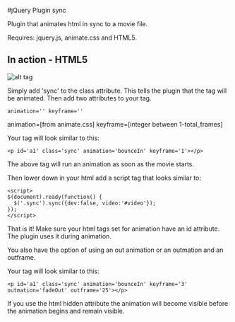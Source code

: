 #jQuery Plugin sync

Plugin that animates html in sync to a movie file.

Requires: jquery.js, animate.css and HTML5.

## In action - HTML5
![alt tag](https://raw.githubusercontent.com/mcolonj/ui/master/jquery-plugin.gif)

Simply add 'sync' to the class attribute. This tells the plugin that the tag will be animated. Then add two attributes to your tag.
```
animation='' keyframe=''
```
animation=[from animate.css]
keyframe=[integer between 1-total_frames]

Your tag will look similar to this:
```
<p id='a1' class='sync' animation='bounceIn' keyframe='1'></p>
```
The above tag will run an animation as soon as the movie starts.

Then lower down in your html add a script tag that looks similar to:
```
<script>
$(document).ready(function() {
  $('.sync').sync({dev:false, video:'#video'});
});
</script>
```

That is it! Make sure your html tags set for animation have an id attribute. The plugin uses it during animation.

You also have the option of using an out animation or an outmation and an outframe.

Your tag will look similar to this:
```
<p id='a1' class='sync' animation='bounceIn' keyframe='3' outmation='fadeOut' outframe='25'></p>
```

If you use the html hidden attribute the animation will become visible before the animation begins and remain visible.
